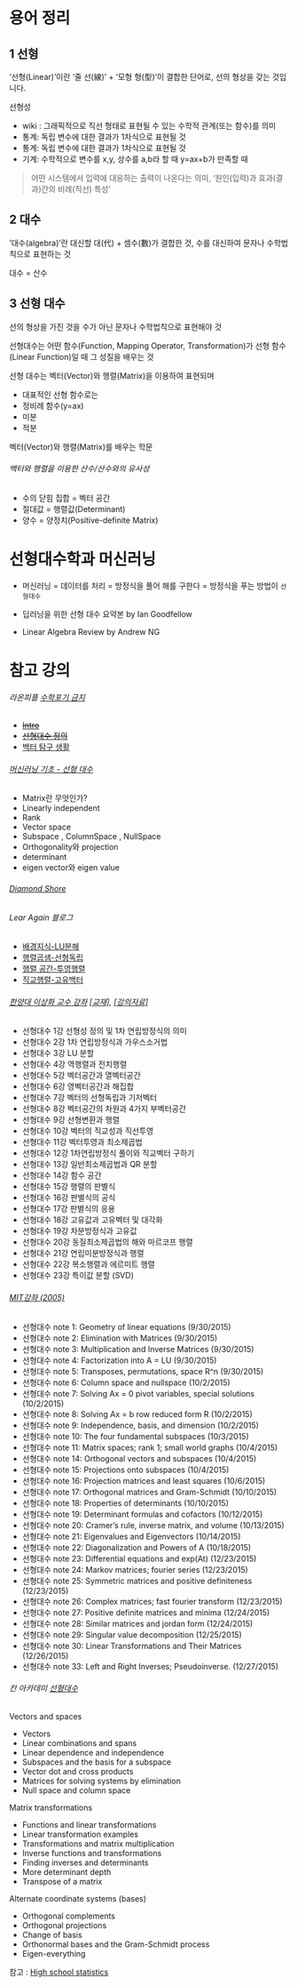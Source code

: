 # 용어 정리 

## 1 선형
‘선형(Linear)’이란 ‘줄 선(線)’ + ‘모형 형(型)’이 결합한 단어로, 선의 형상을 갖는 것입니다.


선형성
- wiki : 그래픽적으로 직선 형태로 표현될 수 있는 수학적 관계(또는 함수)를 의미
- 통계: 독립 변수에 대한 결과가 1차식으로 표현될 것
- 통계: 독립 변수에 대한 결과가 1차식으로 표현될 것
- 기계: 수학적으로 변수를 x,y, 상수를 a,b라 할 때 y=ax+b가 만족할 때

> 어떤 시스템에서 입력에 대응하는 출력이 나온다는 의미, ‘원인(입력)과 효과(결과)간의 비례(직선) 특성’


## 2 대수 
‘대수(algebra)’란 대신할 대(代) + 셈수(數)가 결합한 것, 수를 대신하여 문자나 수학법칙으로 표현하는 것

대수 = 산수

## 3 선형 대수  
선의 형상을 가진 것을 수가 아닌 문자나 수학법칙으로 표현해야 것

선형대수는 어떤 함수(Function, Mapping Operator, Transformation)가 선형 함수(Linear Function)일 때 그 성질을 배우는 것 

선형 대수는 벡터(Vector)와 행렬(Matrix)을 이용하여 표현되며
- ​대표적인 선형 함수로는 
 - 정비례 함수(y=ax)
 - 미분
 - 적분

벡터(Vector)와 행렬(Matrix)를 배우는 학문

###### 백터와 행렬을 이용한 산수/산수와의 유사성
- 수의 닫힘 집합 = 벡터 공간 
- 절대값 = 행렬값(Determinant)
- 양수 = 양정치(Positive-definite Matrix)
 
# 선형대수학과 머신러닝 
- 머신러닝 = 데이터를 처리 = 방정식을 풀어 해를 구한다 = 방정식을 푸는 방법이 `선형대수`
 
- 딥러닝을 위한 선형 대수 요약본 by Ian Goodfellow

- Linear Algebra Review by Andrew NG  
 
# 참고 강의 
 
###### 라온피플 [수학포기 금지](https://m.blog.naver.com/laonple/220925319311)
- <del>[Intro](https://m.blog.naver.com/laonple/220925319311)</del>
- <del>[선형대수 정의](https://m.blog.naver.com/laonple/220930613080)</del>
- [백터 탐구 생활](https://m.blog.naver.com/laonple/220949928793)
 
###### [머신러닝 기초 - 선형 대수](https://opentutorials.org/course/2342/131550)
- Matrix란 무엇인가?
- Linearly independent
- Rank
- Vector space
- Subspace , ColumnSpace , NullSpace
- Orthogonality와 projection
- determinant
- eigen vector와 eigen value



###### [Diamond Shore](http://blog.naver.com/dydrogud22)

  
###### Lear Again 블로그 
 
- [배경지식-LU분해](http://twlab.tistory.com/category/Fundamentals/Linear%20Algebra?page=4)
- [행렬곱샘-선형독립](http://twlab.tistory.com/category/Fundamentals/Linear%20Algebra?page=3)
- [행렬 공간-투영행렬](http://twlab.tistory.com/category/Fundamentals/Linear%20Algebra?page=2)
- [직교행렬-고유백터](http://twlab.tistory.com/category/Fundamentals/Linear%20Algebra?page=1)
 
 
###### [한양대 이상화 교수 강좌](https://www.youtube.com/playlist?list=PLSN_PltQeOyjDGSghAf92VhdMBeaLZWR3) [[교재]](https://drive.google.com/file/d/0B6Ry8c3OoOuqcDN6TXQzWlF2V3M/view?usp=sharing), [[강의자료]](http://www.kocw.net/home/search/kemView.do?kemId=977757)

- 선형대수 1강 선형성 정의 및 1차 연립방정식의 의미
- 선형대수 2강 1차 연립방정식과 가우스소거법
- 선형대수 3강 LU 분할
- 선형대수 4강 역행렬과 전치행렬
- 선형대수 5강 벡터공간과 열벡터공간
- 선형대수 6강 영벡터공간과 해집합
- 선형대수 7강 벡터의 선형독립과 기저벡터
- 선형대수 8강 벡터공간의 차원과 4가지 부벡터공간
- 선형대수 9강 선형변환과 행렬
- 선형대수 10강 벡터의 직교성과 직선투영
- 선형대수 11강 벡터투영과 최소제곱법
- 선형대수 12강 1차연립방정식 풀이와 직교벡터 구하기
- 선형대수 13강 일반최소제곱법과 QR 분할
- 선형대수 14강 함수 공간
- 선형대수 15강 행렬의 판별식
- 선형대수 16강 판별식의 공식
- 선형대수 17강 판별식의 응용
- 선형대수 18강 고유값과 고유벡터 및 대각화
- 선형대수 19강 차분방정식과 고유값
- 선형대수 20강 동질최소제곱법의 해와 마르코프 행렬
- 선형대수 21강 연립미분방정식과 행렬
- 선형대수 22강 복소행렬과 에르미트 행렬
- 선형대수 23강 특이값 분할 (SVD)

###### [MIT강좌 (2005)](http://judis.me/wordpress/2015/09/30/%EC%84%A0%ED%98%95%EB%8C%80%EC%88%98-note-1-geometry-of-linear-equations/)

- 선형대수 note 1: Geometry of linear equations (9/30/2015)
- 선형대수 note 2: Elimination with Matrices (9/30/2015)
- 선형대수 note 3: Multiplication and Inverse Matrices (9/30/2015)
- 선형대수 note 4: Factorization into A = LU (9/30/2015)
- 선형대수 note 5: Transposes, permutations, space R^n (9/30/2015)
- 선형대수 note 6: Column space and nullspace (10/2/2015)
- 선형대수 note 7: Solving Ax = 0 pivot variables, special solutions (10/2/2015)
- 선형대수 note 8: Solving Ax = b row reduced form R (10/2/2015)
- 선형대수 note 9: Independence, basis, and dimension (10/2/2015)
- 선형대수 note 10: The four fundamental subspaces (10/3/2015)
- 선형대수 note 11: Matrix spaces; rank 1; small world graphs (10/4/2015)
- 선형대수 note 14: Orthogonal vectors and subspaces (10/4/2015)
- 선형대수 note 15: Projections onto subspaces (10/4/2015)
- 선형대수 note 16: Projection matrices and least squares (10/6/2015)
- 선형대수 note 17: Orthogonal matrices and Gram-Schmidt (10/10/2015)
- 선형대수 note 18: Properties of determinants (10/10/2015)
- 선형대수 note 19: Determinant formulas and cofactors (10/12/2015)
- 선형대수 note 20: Cramer’s rule, inverse matrix, and volume (10/13/2015)
- 선형대수 note 21: Eigenvalues and Eigenvectors (10/14/2015)
- 선형대수 note 22: Diagonalization and Powers of A (10/18/2015)
- 선형대수 note 23: Differential equations and exp(At) (12/23/2015)
- 선형대수 note 24: Markov matrices; fourier series (12/23/2015)
- 선형대수 note 25: Symmetric matrices and positive definiteness (12/23/2015)
- 선형대수 note 26: Complex matrices; fast fourier transform (12/23/2015)
- 선형대수 note 27: Positive definite matrices and minima (12/24/2015)
- 선형대수 note 28: Similar matrices and jordan form (12/24/2015)
- 선형대수 note 29: Singular value decomposition (12/25/2015)
- 선형대수 note 30: Linear Transformations and Their Matrices (12/26/2015)
- 선형대수 note 33: Left and Right Inverses; Pseudoinverse. (12/27/2015)

###### 칸 아카데미 [선형대수](https://www.khanacademy.org/math/linear-algebra)
Vectors and spaces
- Vectors
- Linear combinations and spans
- Linear dependence and independence
- Subspaces and the basis for a subspace
- Vector dot and cross products
- Matrices for solving systems by elimination
- Null space and column space

Matrix transformations
- Functions and linear transformations
- Linear transformation examples
- Transformations and matrix multiplication
- Inverse functions and transformations
- Finding inverses and determinants
- More determinant depth
- Transpose of a matrix

Alternate coordinate systems (bases)
- Orthogonal complements
- Orthogonal projections
- Change of basis
- Orthonormal bases and the Gram-Schmidt process
- Eigen-everything


참고 : [High school statistics](https://www.khanacademy.org/math/probability)